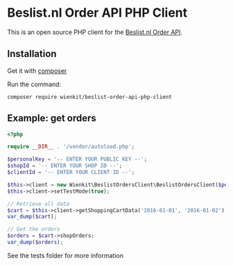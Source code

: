 # Beslist.nl Order API PHP Client
This is an open source PHP client for the [Beslist.nl Order API](http://www.beslist.nl/).

## Installation
Get it with [composer](https://getcomposer.org)

Run the command:
```
composer require wienkit/beslist-order-api-php-client
```

## Example: get orders
```php
<?php

require __DIR__ . '/vendor/autoload.php';

$personalKey = '-- ENTER YOUR PUBLIC KEY --';
$shopId = '-- ENTER YOUR SHOP ID --';
$clientId = '-- ENTER YOUR CLIENT ID --';

$this->client = new Wienkit\BeslistOrdersClient\BeslistOrdersClient($personalKey, $shopId, $clientId);
$this->client->setTestMode(true);

// Retrieve all data
$cart = $this->client->getShoppingCartData('2016-01-01', '2016-01-02');
var_dump($cart);

// Get the orders
$orders = $cart->shopOrders;
var_dump($orders);

```

See the tests folder for more information

